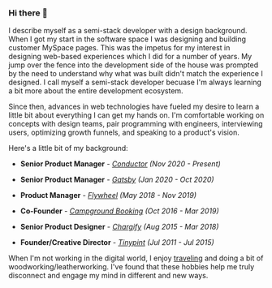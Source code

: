 ### Hi there 👋

I describe myself as a semi-stack developer with a design background. When I got my start in the software space I was designing and building customer MySpace pages. This was the impetus for my interest in designing web-based experiences which I did for a number of years. My jump over the fence into the development side of the house was prompted by the need to understand why what was built didn't match the experience I designed. I call myself a semi-stack developer becuase I'm always learning a bit more about the entire development ecosystem.

Since then, advances in web technologies have fueled my desire to learn a little bit about everything I can get my hands on. I'm comfortable working on concepts with design teams, pair programming with engineers, interviewing users, optimizing growth funnels, and speaking to a product's vision.

Here's a little bit of my background:

* **Senior Product Manager** - *[Conductor](https://www.conductor.com) (Nov 2020 - Present)*

* **Senior Product Manager** - *[Gatsby](https://www.gatsbyjs.com) (Jan 2020 - Oct 2020)*

* **Product Manager** - *[Flywheel](https://getflywheel.com) (May 2018 - Nov 2019)*

* **Co-Founder** - *[Campground Booking](https://campgroundbooking.com) (Oct 2016 - Mar 2019)*

* **Senior Product Designer** - *[Chargify](https://www.chargify.com) (Aug 2015 - Mar 2018)*

* **Founder/Creative Director** - *[Tinypint](https://tinypint.com) (Jul 2011 - Jul 2015)*

When I'm not working in the digital world, I enjoy [traveling](https://instagram.com/thewebnomads) and doing a bit of woodworking/leatherworking. I've found that these hobbies help me truly disconnect and engage my mind in different and new ways.

<!--
**boborchard/boborchard** is a ✨ _special_ ✨ repository because its `README.md` (this file) appears on your GitHub profile.

Here are some ideas to get you started:

- 🔭 I’m currently working on ...
- 🌱 I’m currently learning ...
- 👯 I’m looking to collaborate on ...
- 🤔 I’m looking for help with ...
- 💬 Ask me about ...
- 📫 How to reach me: ...
- 😄 Pronouns: ...
- ⚡ Fun fact: ...
-->
